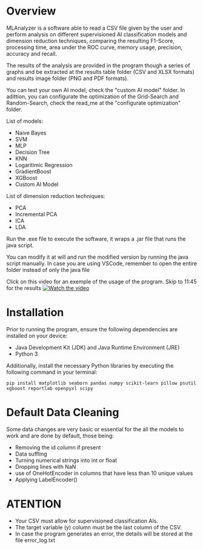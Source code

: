 # Overview
MLAnalyzer is a software able to read a CSV file given by the user and perform analysis on different supervisioned AI classification models and dimension reduction techniques, comparing the resulting F1-Score, processing time, area under the ROC curve, memory usage, precision, accuracy and recall.

The results of the analysis are provided in the program though a series of graphs and be extracted at the results table folder (CSV and XLSX formats) and results image folder (PNG and PDF formats). 

You can test your own AI model, check the "custom AI model" folder. In adittion, you can configurate the optimization of the Grid-Search and Random-Search, check the read_me at the "configurate optimization" folder.

List of models:
- Naive Bayes
- SVM
- MLP
- Decision Tree
- KNN
- Logaritimic Regression
- GradientBoost
- XGBoost
- Custom AI Model

List of dimension reduction techniques:
- PCA
- Incremental PCA
- ICA
- LDA

Run the .exe file to execute the software, it wraps a .jar file that runs the java script.

You can modify it at will and run the modified version by running the java script manually. In case you are using VSCode, remember to open the entire folder instead of only the java file

Click on this video for an exemple of the usage of the program. Skip to 11:45 for the results
[![Watch the video](https://img.youtube.com/vi/J5QUgqYNB_4/maxresdefault.jpg)](https://youtu.be/J5QUgqYNB_4)


# Installation 
Prior to running the program, ensure the following dependencies are installed on your device:
- Java Development Kit (JDK) and Java Runtime Environment (JRE)
- Python 3

Additionally, install the necessary Python libraries by executing the following command in your terminal:
```
pip install matplotlib seaborn pandas numpy scikit-learn pillow psutil xgboost reportlab openpyxl scipy
```

# Default Data Cleaning
Some data changes are very basic or essential for the all the models to work and are done by default, those being:
- Removing the id column if present
- Data suffling
- Turning numerical strings into int or float
- Dropping lines with NaN
- use of OneHotEncoder in columns that have less than 10 unique values
- Applying LabelEncoder()

# ATENTION
- Your CSV must allow for supervisioned classification AIs.
- The target variable (y) column must be the last column of the CSV.
- In case the program generates an error, the details will be stored at the file error_log.txt

